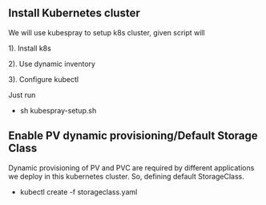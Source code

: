 Install Kubernetes cluster
-------------------------
We will use kubespray to setup k8s cluster, given script will 

1). Install k8s

2). Use dynamic inventory

3). Configure kubectl

Just run 

- sh kubespray-setup.sh

Enable PV dynamic provisioning/Default Storage Class
----------------------------------------------------
Dynamic provisioning of PV and PVC are required by different applications we deploy in this kubernetes cluster.
So, defining default StorageClass.

 - kubectl create -f storageclass.yaml
